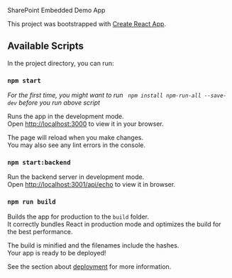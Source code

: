 SharePoint Embedded Demo App  

This project was bootstrapped with [Create React App](https://github.com/facebook/create-react-app).

## Available Scripts
In the project directory, you can run:

### `npm start`

*For the first time, you might want to run ` npm install npm-run-all --save-dev` before you run above script*

Runs the app in the development mode.\
Open [http://localhost:3000](http://localhost:3000) to view it in your browser.

The page will reload when you make changes.\
You may also see any lint errors in the console.

### `npm start:backend`

Run the backend server in development mode.  
Open [http://localhost:3001/api/echo](http://localhost:3001/api/echo) to view it in browser.

### `npm run build`

Builds the app for production to the `build` folder.\
It correctly bundles React in production mode and optimizes the build for the best performance.

The build is minified and the filenames include the hashes.\
Your app is ready to be deployed!

See the section about [deployment](https://facebook.github.io/create-react-app/docs/deployment) for more information.
